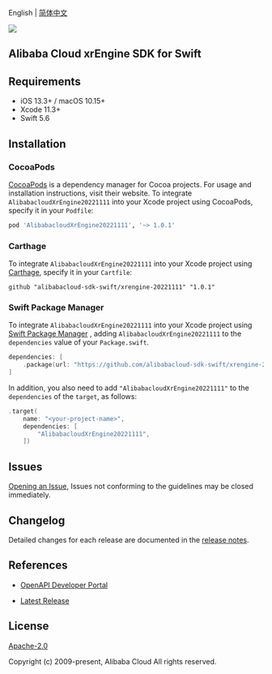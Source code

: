 English | [简体中文](README-CN.md)

![](https://aliyunsdk-pages.alicdn.com/icons/AlibabaCloud.svg)

## Alibaba Cloud xrEngine SDK for Swift

## Requirements

- iOS 13.3+ / macOS 10.15+
- Xcode 11.3+
- Swift 5.6

## Installation

### CocoaPods

[CocoaPods](https://cocoapods.org) is a dependency manager for Cocoa projects. For usage and installation instructions, visit their website. To integrate `AlibabacloudXrEngine20221111` into your Xcode project using CocoaPods, specify it in your `Podfile`:

```ruby
pod 'AlibabacloudXrEngine20221111', '~> 1.0.1'
```

### Carthage

To integrate `AlibabacloudXrEngine20221111` into your Xcode project using [Carthage](https://github.com/Carthage/Carthage), specify it in your `Cartfile`:

```ogdl
github "alibabacloud-sdk-swift/xrengine-20221111" "1.0.1"
```

### Swift Package Manager

To integrate `AlibabacloudXrEngine20221111` into your Xcode project using [Swift Package Manager](https://swift.org/package-manager/) , adding `AlibabacloudXrEngine20221111` to the `dependencies` value of your `Package.swift`.

```swift
dependencies: [
    .package(url: "https://github.com/alibabacloud-sdk-swift/xrengine-20221111.git", from: "1.0.1")
]
```

In addition, you also need to add `"AlibabacloudXrEngine20221111"` to the `dependencies` of the `target`, as follows:

```swift
.target(
    name: "<your-project-name>",
    dependencies: [
        "AlibabacloudXrEngine20221111",
    ])
```

## Issues

[Opening an Issue](https://github.com/alibabacloud-sdk-swift/xrengine-20221111/issues/new), Issues not conforming to the guidelines may be closed immediately.

## Changelog

Detailed changes for each release are documented in the [release notes](./ChangeLog.txt).

## References

* [OpenAPI Developer Portal](https://next.api.alibabacloud.com/home)
- [Latest Release](https://github.com/alibabacloud-sdk-swift/xrengine-20221111)

## License

[Apache-2.0](http://www.apache.org/licenses/LICENSE-2.0)

Copyright (c) 2009-present, Alibaba Cloud All rights reserved.
